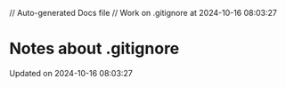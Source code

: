 // Auto-generated Docs file
// Work on .gitignore at 2024-10-16 08:03:27
# Notes about .gitignore
Updated on 2024-10-16 08:03:27

